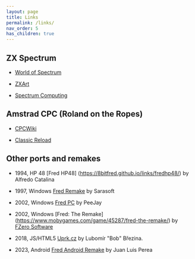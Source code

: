```yaml
---
layout: page
title: Links
permalink: /links/
nav_order: 5
has_children: true
---
```


ZX Spectrum
-----------

  * [World of Spectrum](https://worldofspectrum.org/archive/software/games/fred-investronica-sa)

  * [ZXArt](https://zxart.ee/spa/software/game/arcade/maze/fred/)

  * [Spectrum Computing](https://spectrumcomputing.co.uk/index.php?cat=96&id=1858)

Amstrad CPC (Roland on the Ropes)
---------------------------------

  * [CPCWiki](https://www.cpcwiki.eu/index.php/Roland_on_the_Ropes)

  * [Classic Reload](https://classicreload.com/cpc-roland-on-the-ropes.html)

Other ports and remakes
-----------------------

  * 1994, HP 48 [Fred HP48] (https://8bitfred.github.io/links/fredhp48/) by Alfredo Catalina

  * 1997, Windows [Fred Remake](https://computeremuzone.com/ficha/100/fred-remake-sarasoft&l=en) by Sarasoft

  * 2002, Windows [Fred PC](https://www.classic-retro-games.com/games/platform/fred-128) by PeeJay

  * 2002, Windows [Fred: The Remake] (https://www.mobygames.com/game/45287/fred-the-remake/) by [FZero Software](http://www.fzero.co.uk/)

  * 2018, JS/HTML5 [Uprk.cz](https://uprk.cz/) by Lubomír "Bob" Březina.

  * 2023, Android [Fred Android Remake](https://play.google.com/store/apps/details?id=com.fredandroidremake&hl=en_US&gl=US) by Juan Luis Perea






  

